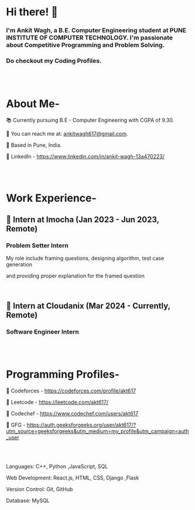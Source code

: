 
# **Hi there! 👋**

### I'm Ankit Wagh, a B.E. Computer Engineering student at PUNE INSTITUTE OF COMPUTER TECHNOLOGY. I'm passionate about Competitive Programming and Problem Solving.
### Do checkout my Coding Profiles.
<br/>
<br/>

# About Me-

📚 Currently pursuing B.E - Computer Engineering with CGPA of 9.30.

📧 You can reach me at: ankitwagh617@gmail.com.

📍 Based in Pune, India.

💼 LinkedIn - https://www.linkedin.com/in/ankit-wagh-13a470223/

<br/>
<br/>


# Work Experience-


## 💼 Intern at Imocha (Jan 2023 - Jun 2023, Remote)

### Problem Setter Intern

My role include framing questions, designing algorithm, test case generation 

and providing proper explanation for the framed question

<br/>

## 💼 Intern at Cloudanix (Mar 2024 - Currently, Remote)

### Software Engineer Intern

<br/>
<br/>

# Programming Profiles-

📍 Codeforces - https://codeforces.com/profile/akt617

📍 Leetcode - https://leetcode.com/akt617/

📍 Codechef - https://www.codechef.com/users/akt617

📍 GFG - https://auth.geeksforgeeks.org/user/akt617/?utm_source=geeksforgeeks&utm_medium=my_profile&utm_campaign=auth_user

<br/>
<br/>

Languages: C++, Python ,JavaScript, SQL

Web Development: React.js, HTML, CSS, Django ,Flask

Version Control: Git, GitHub

Database: MySQL


